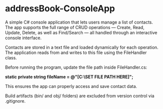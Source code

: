 # addressBook-ConsoleApp

A simple C# console application that lets users manage a list of contacts.
The app supports the full range of CRUD operations — Create, Read, Update, Delete, as well as Find/Search — all handled through an interactive console interface.

Contacts are stored in a text file and loaded dynamically for each operation. The application reads from and writes to this file using the FileHandler class.

Before running the program, update the file path inside FileHandler.cs:

**static private string fileName = @"[C:\SET FILE PATH HERE]";**

This ensures the app can properly access and save contact data.

Build artifacts (bin/ and obj/ folders) are excluded from version control via .gitignore.
